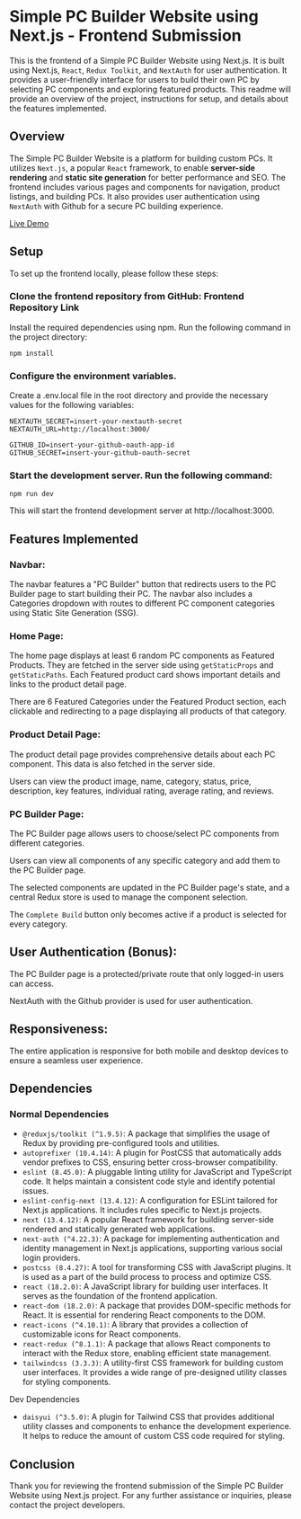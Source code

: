 # Simple PC Builder Website using Next.js - Frontend Submission

This is the frontend of a Simple PC Builder Website using Next.js. It is built using Next.js, `React`, `Redux Toolkit`, and `NextAuth` for user authentication. It provides a user-friendly interface for users to build their own PC by selecting PC components and exploring featured products. This readme will provide an overview of the project, instructions for setup, and details about the features implemented.

## Overview

The Simple PC Builder Website is a platform for building custom PCs. It utilizes `Next.js`, a popular `React` framework, to enable **server-side rendering** and **static site generation** for better performance and SEO. The frontend includes various pages and components for navigation, product listings, and building PCs. It also provides user authentication using `NextAuth` with Github for a secure PC building experience.

[Live Demo](https://pcbuilder-frontend.vercel.app/)

## Setup

To set up the frontend locally, please follow these steps:

### Clone the frontend repository from GitHub: Frontend Repository Link

Install the required dependencies using npm. Run the following command in the project directory:

```nodeJS
npm install
```

### Configure the environment variables.

Create a .env.local file in the root directory and provide the necessary values for the following variables:

```env
NEXTAUTH_SECRET=insert-your-nextauth-secret
NEXTAUTH_URL=http://localhost:3000/

GITHUB_ID=insert-your-github-oauth-app-id
GITHUB_SECRET=insert-your-github-oauth-secret
```

### Start the development server. Run the following command:

```nodeJS
npm run dev
```

This will start the frontend development server at http://localhost:3000.

## Features Implemented

### Navbar:

The navbar features a "PC Builder" button that redirects users to the PC Builder page to start building their PC.
The navbar also includes a Categories dropdown with routes to different PC component categories using Static Site Generation (SSG).

### Home Page:

The home page displays at least 6 random PC components as Featured Products. They are fetched in the server side using `getStaticProps` and `getStaticPaths`.
Each Featured product card shows important details and links to the product detail page.

There are 6 Featured Categories under the Featured Product section, each clickable and redirecting to a page displaying all products of that category.

### Product Detail Page:

The product detail page provides comprehensive details about each PC component. This data is also fetched in the server side.

Users can view the product image, name, category, status, price, description, key features, individual rating, average rating, and reviews.

### PC Builder Page:

The PC Builder page allows users to choose/select PC components from different categories.

Users can view all components of any specific category and add them to the PC Builder page.

The selected components are updated in the PC Builder page's state, and a central Redux store is used to manage the component selection.

The `Complete Build` button only becomes active if a product is selected for every category.

## User Authentication (Bonus):

The PC Builder page is a protected/private route that only logged-in users can access.

NextAuth with the Github provider is used for user authentication.

## Responsiveness:

The entire application is responsive for both mobile and desktop devices to ensure a seamless user experience.

## Dependencies

### Normal Dependencies

- `@reduxjs/toolkit (^1.9.5)`: A package that simplifies the usage of Redux by providing pre-configured tools and utilities.
- `autoprefixer (10.4.14)`: A plugin for PostCSS that automatically adds vendor prefixes to CSS, ensuring better cross-browser compatibility.
- `eslint (8.45.0)`: A pluggable linting utility for JavaScript and TypeScript code. It helps maintain a consistent code style and identify potential issues.
- `eslint-config-next (13.4.12)`: A configuration for ESLint tailored for Next.js applications. It includes rules specific to Next.js projects.
- `next (13.4.12)`: A popular React framework for building server-side rendered and statically generated web applications.
- `next-auth (^4.22.3)`: A package for implementing authentication and identity management in Next.js applications, supporting various social login providers.
- `postcss (8.4.27)`: A tool for transforming CSS with JavaScript plugins. It is used as a part of the build process to process and optimize CSS.
- `react (18.2.0)`: A JavaScript library for building user interfaces. It serves as the foundation of the frontend application.
- `react-dom (18.2.0)`: A package that provides DOM-specific methods for React. It is essential for rendering React components to the DOM.
- `react-icons (^4.10.1)`: A library that provides a collection of customizable icons for React components.
- `react-redux (^8.1.1)`: A package that allows React components to interact with the Redux store, enabling efficient state management.
- `tailwindcss (3.3.3)`: A utility-first CSS framework for building custom user interfaces. It provides a wide range of pre-designed utility classes for styling components.

Dev Dependencies

- `daisyui (^3.5.0)`: A plugin for Tailwind CSS that provides additional utility classes and components to enhance the development experience. It helps to reduce the amount of custom CSS code required for styling.

## Conclusion

Thank you for reviewing the frontend submission of the Simple PC Builder Website using Next.js project. For any further assistance or inquiries, please contact the project developers.
